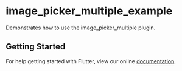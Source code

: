 # image_picker_multiple_example

Demonstrates how to use the image_picker_multiple plugin.

## Getting Started

For help getting started with Flutter, view our online
[documentation](https://flutter.io/).
